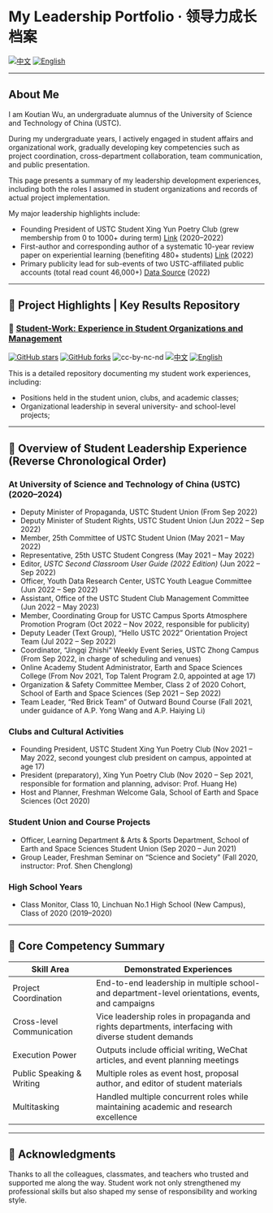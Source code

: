 # My Leadership Portfolio · 领导力成长档案

[![中文](https://img.shields.io/badge/lang-中文-brown.svg)](README.CN.md)
[![English](https://img.shields.io/badge/lang-English-blue.svg)](README.md)

---

## About Me

I am Koutian Wu, an undergraduate alumnus of the University of Science and Technology of China (USTC).

During my undergraduate years, I actively engaged in student affairs and organizational work, gradually developing key competencies such as project coordination, cross-department collaboration, team communication, and public presentation.

This page presents a summary of my leadership development experiences, including both the roles I assumed in student organizations and records of actual project implementation.

My major leadership highlights include:

- Founding President of USTC Student Xing Yun Poetry Club (grew membership from 0 to 1000+ during term) [Link](https://mp.weixin.qq.com/s/1eiKsI-LtHZQVlkXHX5-VA#%23:~:text=%E5%90%B4%E5%8F%A9%E5%A4%A9) (2020–2022)
- First-author and corresponding author of a systematic 10-year review paper on experiential learning (benefiting 480+ students) [Link](https://ess.ustc.edu.cn/2023/0827/c31921a610563/pagem.htm#%23:~:text=%E5%90%B4%E5%8F%A9%E5%A4%A9) (2022)
- Primary publicity lead for sub-events of two USTC-affiliated public accounts (total read count 46,000+) [Data Source](https://github.com/ktwu01/Student-Work) (2022)

---

## 🌟 Project Highlights | Key Results Repository

### 🔧 [Student-Work: Experience in Student Organizations and Management](https://github.com/ktwu01/Student-Work)

[![GitHub stars](https://img.shields.io/github/stars/ktwu01/Student-Work)](https://github.com/ktwu01/Student-Work)
[![GitHub forks](https://img.shields.io/github/forks/ktwu01/Student-Work)](https://github.com/ktwu01/Student-Work/fork)
![cc-by-nc-nd](https://img.shields.io/badge/License-CC%20BY--NC--ND%204.0-lightgrey.svg)
[![中文](https://img.shields.io/badge/lang-中文-brown.svg)](README.CN.md)
[![English](https://img.shields.io/badge/lang-English-blue.svg)](README.md)

This is a detailed repository documenting my student work experiences, including:
- Positions held in the student union, clubs, and academic classes;
- Organizational leadership in several university- and school-level projects;

---

## 📌 Overview of Student Leadership Experience (Reverse Chronological Order)

### At University of Science and Technology of China (USTC) (2020–2024)

- Deputy Minister of Propaganda, USTC Student Union (From Sep 2022)
- Deputy Minister of Student Rights, USTC Student Union (Jun 2022 – Sep 2022)
- Member, 25th Committee of USTC Student Union (May 2021 – May 2022)
- Representative, 25th USTC Student Congress (May 2021 – May 2022)
- Editor, *USTC Second Classroom User Guide (2022 Edition)* (Jun 2022 – Sep 2022)
- Officer, Youth Data Research Center, USTC Youth League Committee (Jun 2022 – Sep 2022)
- Assistant, Office of the USTC Student Club Management Committee (Jun 2022 – May 2023)
- Member, Coordinating Group for USTC Campus Sports Atmosphere Promotion Program (Oct 2022 – Nov 2022, responsible for publicity)
- Deputy Leader (Text Group), “Hello USTC 2022” Orientation Project Team (Jul 2022 – Sep 2022)
- Coordinator, “Jingqi Zhishi” Weekly Event Series, USTC Zhong Campus (From Sep 2022, in charge of scheduling and venues)
- Online Academy Student Administrator, Earth and Space Sciences College (From Nov 2021, Top Talent Program 2.0, appointed at age 17)
- Organization & Safety Committee Member, Class 2 of 2020 Cohort, School of Earth and Space Sciences (Sep 2021 – Sep 2022)
- Team Leader, “Red Brick Team” of Outward Bound Course (Fall 2021, under guidance of A.P. Yong Wang and A.P. Haiying Li)

### Clubs and Cultural Activities

- Founding President, USTC Student Xing Yun Poetry Club (Nov 2021 – May 2022, second youngest club president on campus, appointed at age 17)
- President (preparatory), Xing Yun Poetry Club (Nov 2020 – Sep 2021, responsible for formation and planning, advisor: Prof. Huang He)
- Host and Planner, Freshman Welcome Gala, School of Earth and Space Sciences (Oct 2020)

### Student Union and Course Projects

- Officer, Learning Department & Arts & Sports Department, School of Earth and Space Sciences Student Union (Sep 2020 – Jun 2021)
- Group Leader, Freshman Seminar on “Science and Society” (Fall 2020, instructor: Prof. Shen Chenglong)

### High School Years

- Class Monitor, Class 10, Linchuan No.1 High School (New Campus), Class of 2020 (2019–2020)

---

## 📌 Core Competency Summary

| Skill Area     | Demonstrated Experiences |
|----------------|--------------------------|
| Project Coordination | End-to-end leadership in multiple school- and department-level orientations, events, and campaigns |
| Cross-level Communication | Vice leadership roles in propaganda and rights departments, interfacing with diverse student demands |
| Execution Power | Outputs include official writing, WeChat articles, and event planning meetings |
| Public Speaking & Writing | Multiple roles as event host, proposal author, and editor of student materials |
| Multitasking | Handled multiple concurrent roles while maintaining academic and research excellence |

---

## 🏁 Acknowledgments

Thanks to all the colleagues, classmates, and teachers who trusted and supported me along the way. Student work not only strengthened my professional skills but also shaped my sense of responsibility and working style.
